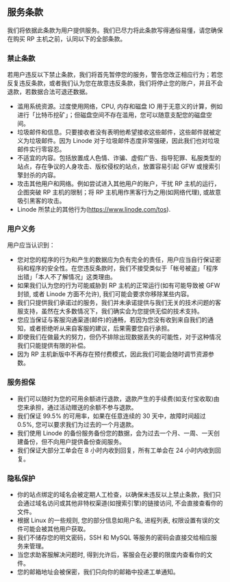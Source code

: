 ## 服务条款
我们将依据此条款为用户提供服务。我们已尽力将此条款写得通俗易懂，请您确保在购买 RP 主机之前，认同以下的全部条款。  

### 禁止条款
若用户违反以下禁止条款，我们将首先暂停您的服务，警告您改正相应行为；若您反复违反条款，或者我们认为您在故意违反条款，我们将停止您的账户，并且不会退款，若数据合法可退还数据。

* 滥用系统资源。过度使用网络，CPU, 内存和磁盘 IO 用于无意义的计算，例如进行「比特币挖矿」；但磁盘空间不存在滥用，您可以随意支配您的磁盘空间。
* 垃圾邮件和信息。只要接收者没有表明他希望接收这些邮件，这些邮件就被定义为垃圾邮件。因为 Linode 对于垃圾邮件态度非常强硬，因此我们也对垃圾邮件实行零容忍。
* 不适宜的内容。包括放置成人色情、诈骗、虚假广告、指导犯罪、私服类型的站点，存在争议的人身攻击、版权侵权的站点，放置容易引起 GFW 或搜索引擎封杀的内容。
* 攻击其他用户和网络。例如尝试进入其他用户的账户，干扰 RP 主机的运行，企图突破 RP 主机的限制；将 RP 主机用作黑客行为之用(如网络代理), 或故意吸引黑客的攻击。
* Linode 所禁止的其他行为(<https://www.linode.com/tos>).

### 用户义务

用户应当认识到：

* 您对您的程序的行为和产生的数据应为负有完全的责任，用户应当自行保证密码和程序的安全性。在您违反条款时，我们不接受类似于「帐号被盗」「程序出错」「本人不了解情况」这类理由。
* 如果我们认为您的行为可能威胁到 RP 主机的正常运行(如有可能导致被 GFW 封锁, 或者 Linode 方面不允许), 我们可能会要求你移除某些内容。
* 我们只提供我们承诺过的服务，我们并未承诺提供与我们无关的技术问题的客服支持，虽然在大多数情况下，我们确实会为您提供无偿的技术支持。
* 您应当保证与客服沟通渠道(邮件)的通畅，若因为您没有收到来自我们的通知，或者拒绝听从来自客服的建议，后果需要您自行承担。
* 即使我们在做最大的努力，但仍不排除出现数据丢失的可能性，对于这种情况我们只能提供有限的补偿。
* 因为 RP 主机新版中不再存在预付费模式，因此我们可能会随时调节资源参数。

### 服务担保

* 我们可以随时为您的可用余额进行退款，退款产生的手续费(如支付宝收取)由您来承担，通过活动赠送的余额不参与退款。
* 我们保证 99.5% 的可用率，如果在任意连续的 30 天中，故障时间超过 0.5%, 您可以要求我们为过去的一个月退款。
* 我们使用 Linode 的备份服务备份您的数据，会为过去一个月、一周、一天创建备份，但不向用户提供备份查阅服务。
* 我们保证大部分工单会在 8 小时内收到回复，所有工单会在 24 小时内收到回复。

### 隐私保护

* 你的站点绑定的域名会被定期人工检查，以确保未违反以上禁止条款，我们只会通过域名访问或其他非特权渠道(如搜索引擎)的链接访问, 不会直接查看你的文件。
* 根据 Linux 的一些规则, 您的部分信息如用户名, 进程列表, 权限设置有误的文件可能会被其他用户获取。
* 我们不储存您的明文密码，SSH 和 MySQL 等服务的密码会直接交给相应服务来管理。
* 当您求助客服解决问题时, 得到允许后，客服会在必要的限度内查看你的文件。
* 您的邮箱地址会被保密，我们只向你的邮箱中投递工单通知。
